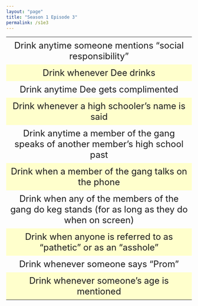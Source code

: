 ```yaml
---
layout: "page"
title: "Season 1 Episode 3"
permalink: /s1e3
---
```

<style>
table {
    border-collapse: collapse;
    width: 100%;
}

td {
    text-align: center;
    padding: 8px;
    font-size: 1.5em;
}

tr:nth-child(even) {background-color: #ffffCC;}
</style>

<table>
  <tr>
    <td>Drink anytime someone mentions “social responsibility”</td>
  </tr>
  <tr>
    <td>Drink whenever Dee drinks</td>
  </tr>
  <tr>
    <td>Drink anytime Dee gets complimented</td>
  </tr>
  <tr>
    <td>Drink whenever a high schooler’s name is said</td>
  </tr>
  <tr>
    <td>Drink anytime a member of the gang speaks of another member’s high school past</td>
  </tr>
  <tr>
    <td>Drink when a member of the gang talks on the phone</td>
  </tr>
  <tr>
    <td>Drink when any of the members of the gang do keg stands (for as long as they do when on screen)</td>
  </tr>
  <tr>
    <td>Drink when anyone is referred to as “pathetic” or as an “asshole”</td>
  </tr>
  <tr>
    <td>Drink whenever someone says “Prom”</td>
  </tr>
  <tr>
    <td>Drink whenever someone’s age is mentioned</td>
  </tr>
</table>
